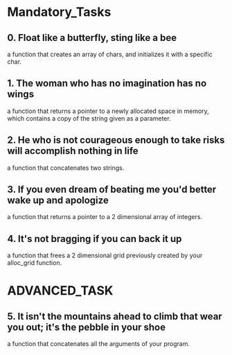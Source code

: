 <h1> Mandatory_Tasks </h1>

## 0. Float like a butterfly, sting like a bee
a function that creates an array of chars, and initializes it with a specific char.
## 1. The woman who has no imagination has no wings
a function that returns a pointer to a newly allocated space in memory, which contains a copy of the string given as a parameter.
## 2. He who is not courageous enough to take risks will accomplish nothing in life
a function that concatenates two strings.
## 3. If you even dream of beating me you'd better wake up and apologize
a function that returns a pointer to a 2 dimensional array of integers.
## 4. It's not bragging if you can back it up
a function that frees a 2 dimensional grid previously created by your alloc_grid function.

<h1> ADVANCED_TASK </h1>

## 5. It isn't the mountains ahead to climb that wear you out; it's the pebble in your shoe
a function that concatenates all the arguments of your program.
